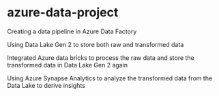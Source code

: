 # azure-data-project

Creating a data pipeline in Azure Data Factory 

Using Data Lake Gen 2 to store both raw and transformed data 

Integrated Azure data bricks to process the raw data and store the transformed data in Data Lake Gen 2 again

Using Azure Synapse Analytics to analyze the transformed data from the Data Lake to derive insights

